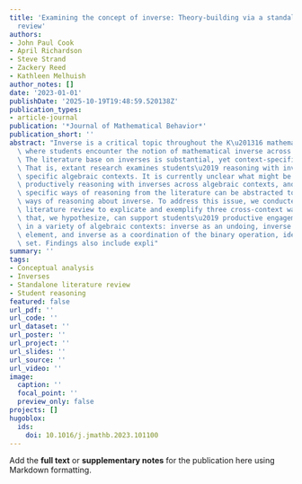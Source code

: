 ```yaml
---
title: 'Examining the concept of inverse: Theory-building via a standalone literature
  review'
authors:
- John Paul Cook
- April Richardson
- Steve Strand
- Zackery Reed
- Kathleen Melhuish
author_notes: []
date: '2023-01-01'
publishDate: '2025-10-19T19:48:59.520138Z'
publication_types:
- article-journal
publication: '*Journal of Mathematical Behavior*'
publication_short: ''
abstract: "Inverse is a critical topic throughout the K\u201316 mathematics curriculum\
  \ where students encounter the notion of mathematical inverse across many contexts.\
  \ The literature base on inverses is substantial, yet context-specific and compartmentalized.\
  \ That is, extant research examines students\u2019 reasoning with inverses within\
  \ specific algebraic contexts. It is currently unclear what might be involved in\
  \ productively reasoning with inverses across algebraic contexts, and whether the\
  \ specific ways of reasoning from the literature can be abstracted to more general\
  \ ways of reasoning about inverse. To address this issue, we conducted a standalone\
  \ literature review to explicate and exemplify three cross-context ways of reasoning\
  \ that, we hypothesize, can support students\u2019 productive engagement with inverses\
  \ in a variety of algebraic contexts: inverse as an undoing, inverse as a manipulated\
  \ element, and inverse as a coordination of the binary operation, identity, and\
  \ set. Findings also include expli"
summary: ''
tags:
- Conceptual analysis
- Inverses
- Standalone literature review
- Student reasoning
featured: false
url_pdf: ''
url_code: ''
url_dataset: ''
url_poster: ''
url_project: ''
url_slides: ''
url_source: ''
url_video: ''
image:
  caption: ''
  focal_point: ''
  preview_only: false
projects: []
hugoblox:
  ids:
    doi: 10.1016/j.jmathb.2023.101100
---
```


Add the **full text** or **supplementary notes** for the publication here using Markdown formatting.
